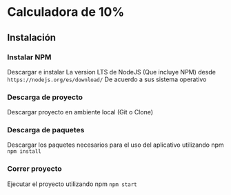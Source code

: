 # Calculadora de 10%
## Instalación

### Instalar NPM
Descargar e instalar La version LTS de NodeJS (Que incluye NPM) desde
`https://nodejs.org/es/download/`
De acuerdo a sus sistema operativo

### Descarga de proyecto
Descargar proyecto en ambiente local (Git o Clone)

### Descarga de paquetes
Descargar los paquetes necesarios para el uso del aplicativo utilizando npm
`npm install`

### Correr proyecto
Ejecutar el proyecto utilizando npm
`npm start`